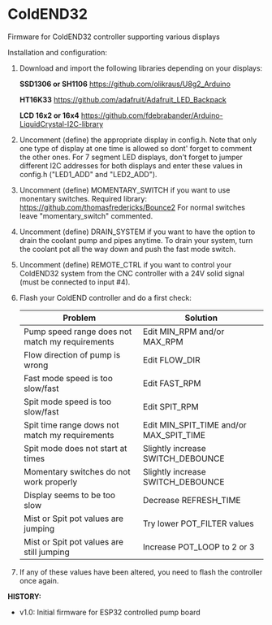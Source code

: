 # ColdEND32
Firmware for ColdEND32 controller supporting various displays

Installation and configuration:

1) Download and import the following libraries depending on your displays:

   **SSD1306 or SH1106**
   https://github.com/olikraus/U8g2_Arduino

   **HT16K33**
   https://github.com/adafruit/Adafruit_LED_Backpack

   **LCD 16x2 or 16x4**
   https://github.com/fdebrabander/Arduino-LiquidCrystal-I2C-library

2) Uncomment (define) the appropriate display in config.h. Note that only one type of
   display at one time is allowed so dont' forget to comment the other ones.
   For 7 segment LED displays, don't forget to jumper different I2C addresses for both
   displays and enter these values in config.h ("LED1_ADD" and "LED2_ADD").

3) Uncomment (define) MOMENTARY_SWITCH if you want to use monentary switches.
   Required library: https://github.com/thomasfredericks/Bounce2
   For normal switches leave "momentary_switch" commented.

4) Uncomment (define) DRAIN_SYSTEM if you want to have the option to drain the coolant
   pump and pipes anytime. To drain your system, turn the coolant pot all the way down
   and push the fast mode switch.

5) Uncomment (define) REMOTE_CTRL if you want to control your ColdEND32 system from the
   CNC controller with a 24V solid signal (must be connected to input #4).

6) Flash your ColdEND controller and do a first check:

   Problem                                         | Solution
   ------------------------------------------------|-----------
   Pump speed range does not match my requirements | Edit MIN_RPM and/or MAX_RPM
   Flow direction of pump is wrong                 | Edit FLOW_DIR
   Fast mode speed is too slow/fast                | Edit FAST_RPM
   Spit mode speed is too slow/fast                | Edit SPIT_RPM
   Spit time range dows not match my requirements  | Edit MIN_SPIT_TIME and/or MAX_SPIT_TIME
   Spit mode does not start at times               | Slightly increase SWITCH_DEBOUNCE
   Momentary switches do not work properly         | Slightly increase SWITCH_DEBOUNCE
   Display seems to be too slow                    | Decrease REFRESH_TIME
   Mist or Spit pot values are jumping             | Try lower POT_FILTER values
   Mist or Spit pot values are still jumping       | Increase POT_LOOP to 2 or 3

7) If any of these values have been altered, you need to flash the controller once again.



**HISTORY:**

- v1.0: Initial firmware for ESP32 controlled pump board
